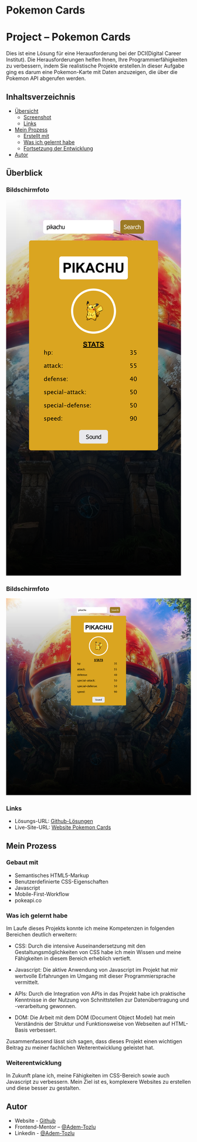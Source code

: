 # Pokemon Cards

# Project – Pokemon Cards

Dies ist eine Lösung für eine Herausforderung bei der DCI(Digital Career Institut). Die Herausforderungen helfen Ihnen, Ihre Programmierfähigkeiten zu verbessern, indem Sie realistische Projekte erstellen.In dieser Aufgabe ging es darum eine Pokemon-Karte mit Daten anzuzeigen, die über die Pokemon API abgerufen werden.

## Inhaltsverzeichnis

- [Übersicht](#Übersicht)
  - [Screenshot](#screenshot)
  - [Links](#links)
- [Mein Prozess](#my-process)
  - [Erstellt mit](#built-with)
  - [Was ich gelernt habe](#what-i-learned)
  - [Fortsetzung der Entwicklung](#continued-development)
- [Autor](#Autor)



## Überblick

### Bildschirmfoto

![Screenshot](images/mobile_pokemon.png)



### Bildschirmfoto
![Screenshot](images/screenshot_Pokemon.png)

### Links

- Lösungs-URL: [Github-Lösungen](https://github.com/Adem-Tozlu/Pokemon-Cards)
- Live-Site-URL: [Website Pokemon Cards](https://project-crypto-currencyconverter.vercel.app/)

## Mein Prozess

### Gebaut mit

- Semantisches HTML5-Markup
- Benutzerdefinierte CSS-Eigenschaften
- Javascript
- Mobile-First-Workflow
- pokeapi.co


### Was ich gelernt habe


Im Laufe dieses Projekts konnte ich meine Kompetenzen in folgenden Bereichen deutlich erweitern:

- CSS: Durch die intensive Auseinandersetzung mit den Gestaltungsmöglichkeiten von CSS habe ich mein Wissen und meine Fähigkeiten in diesem Bereich erheblich vertieft.

- Javascript: Die aktive Anwendung von Javascript im Projekt hat mir wertvolle Erfahrungen im Umgang mit dieser Programmiersprache vermittelt.

- APIs: Durch die Integration von APIs in das Projekt habe ich praktische Kenntnisse in der Nutzung von Schnittstellen zur Datenübertragung und -verarbeitung gewonnen.

- DOM: Die Arbeit mit dem DOM (Document Object Model) hat mein Verständnis der Struktur und Funktionsweise von Webseiten auf HTML-Basis verbessert.

Zusammenfassend lässt sich sagen, dass dieses Projekt einen wichtigen Beitrag zu meiner fachlichen Weiterentwicklung geleistet hat.


### Weiterentwicklung

In Zukunft plane ich, meine Fähigkeiten im CSS-Bereich sowie auch Javascript zu verbessern. Mein Ziel ist es, komplexere Websites zu erstellen und diese besser zu gestalten.


## Autor

- Website - [Github](https://github.com/Adem-Tozlu)
- Frontend-Mentor – [@Adem-Tozlu](https://www.frontendmentor.io/profile/Adem-Tozlu)
- Linkedin - [@Adem-Tozlu](https://www.linkedin.com/in/adem-tozlu-8906b52a5)
